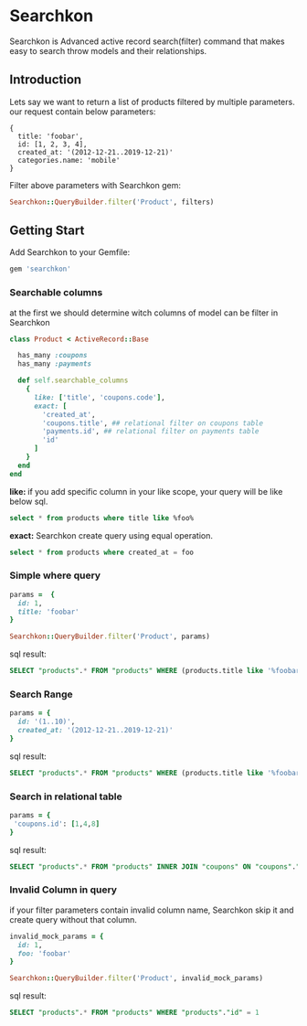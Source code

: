 # Searchkon

Searchkon is Advanced active record search(filter) command that makes easy to search throw models and  their relationships.

## Introduction

Lets say we want to return a list of products filtered by multiple parameters. our request contain below parameters:

```
{
  title: 'foobar',
  id: [1, 2, 3, 4],
  created_at: '(2012-12-21..2019-12-21)'
  categories.name: 'mobile'
}

```

Filter above parameters with Searchkon gem:

```rb
Searchkon::QueryBuilder.filter('Product', filters)
```

## Getting Start


Add Searchkon to your Gemfile:
```sh
gem 'searchkon'
```

### Searchable columns

at the first we should determine witch columns of model can be filter in Searchkon

```rb
class Product < ActiveRecord::Base

  has_many :coupons
  has_many :payments

  def self.searchable_columns
    {
      like: ['title', 'coupons.code'],
      exact: [
        'created_at',
        'coupons.title', ## relational filter on coupons table
        'payments.id', ## relational filter on payments table
        'id'
      ]
    }
  end
end

```


<b> like: </b> if you add specific column in your like scope, your query will be like below sql.
```sql
select * from products where title like %foo%
```

<b>exact:</b> Searchkon create query using equal operation.

```sql
select * from products where created_at = foo
```

### Simple where query


```rb
params =  {
  id: 1,
  title: 'foobar'
}
```

```rb
Searchkon::QueryBuilder.filter('Product', params)
```

sql result:
```sql
SELECT "products".* FROM "products" WHERE (products.title like '%foobar%') AND "products"."id" = 1
```

### Search Range

```rb
params = {
  id: '(1..10)',
  created_at: '(2012-12-21..2019-12-21)'
}
```

sql result:

```sql
SELECT "products".* FROM "products" WHERE (products.title like '%foobar%') AND "products"."id" = 1
```


### Search in relational table


```rb
params = {
 'coupons.id': [1,4,8] 
}
```

sql result:

```sql
SELECT "products".* FROM "products" INNER JOIN "coupons" ON "coupons"."product_id" = "products"."id" WHERE "coupons"."id" IN (1, 4, 8)
```


### Invalid Column in query

if your filter parameters contain invalid column name, Searchkon skip it and create query without that column.

```rb
invalid_mock_params = {
  id: 1,
  foo: 'foobar'
}
```

```rb
Searchkon::QueryBuilder.filter('Product', invalid_mock_params)
```

sql result:


```sql
SELECT "products".* FROM "products" WHERE "products"."id" = 1
```
